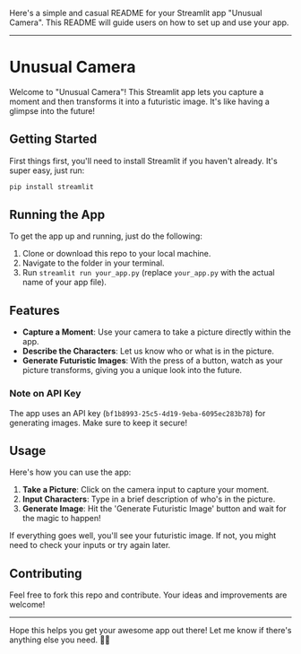 Here's a simple and casual README for your Streamlit app "Unusual Camera". This README will guide users on how to set up and use your app.

---

# Unusual Camera

Welcome to "Unusual Camera"! This Streamlit app lets you capture a moment and then transforms it into a futuristic image. It's like having a glimpse into the future!

## Getting Started

First things first, you'll need to install Streamlit if you haven't already. It's super easy, just run:

```bash
pip install streamlit
```

## Running the App

To get the app up and running, just do the following:

1. Clone or download this repo to your local machine.
2. Navigate to the folder in your terminal.
3. Run `streamlit run your_app.py` (replace `your_app.py` with the actual name of your app file).

## Features

- **Capture a Moment**: Use your camera to take a picture directly within the app.
- **Describe the Characters**: Let us know who or what is in the picture.
- **Generate Futuristic Images**: With the press of a button, watch as your picture transforms, giving you a unique look into the future.

### Note on API Key

The app uses an API key (`bf1b8993-25c5-4d19-9eba-6095ec283b78`) for generating images. Make sure to keep it secure!

## Usage

Here's how you can use the app:

1. **Take a Picture**: Click on the camera input to capture your moment.
2. **Input Characters**: Type in a brief description of who's in the picture.
3. **Generate Image**: Hit the 'Generate Futuristic Image' button and wait for the magic to happen!

If everything goes well, you'll see your futuristic image. If not, you might need to check your inputs or try again later.

## Contributing

Feel free to fork this repo and contribute. Your ideas and improvements are welcome!

---

Hope this helps you get your awesome app out there! Let me know if there's anything else you need. 🚀📸
